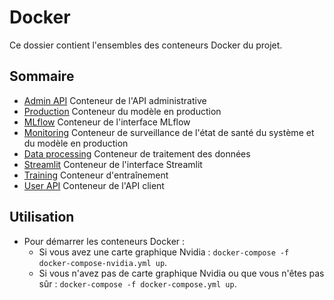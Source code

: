 # Docker

Ce dossier contient l'ensembles des conteneurs Docker du projet.

## Sommaire

- [Admin API](./admin_api) Conteneur de l'API administrative
- [Production](./inference) Conteneur du modèle en production
- [MLflow](./mlflowui) Conteneur de l'interface MLflow
- [Monitoring](./monitoring) Conteneur de surveillance de l'état de santé du système et du modèle en production 
- [Data processing](./preprocessing) Conteneur de traitement des données
- [Streamlit](./streamlit) Conteneur de l'interface Streamlit
- [Training](./training) Conteneur d'entraînement
- [User API](./user_api) Conteneur de l'API client

## Utilisation

- Pour démarrer les conteneurs Docker :
    - Si vous avez une carte graphique Nvidia : `docker-compose -f docker-compose-nvidia.yml up`.
    - Si vous n'avez pas de carte graphique Nvidia ou que vous n'êtes pas sûr : `docker-compose -f docker-compose.yml up`.